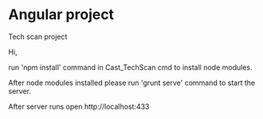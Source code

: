 # Angular project
Tech scan project

Hi,

run 'npm install' command in Cast_TechScan cmd to install node modules.

After node modules installed please run 'grunt serve' command to start the server.

After server runs open http://localhost:433
